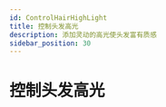 ```yaml
---
id: ControlHairHighLight
title: 控制头发高光
description: 添加灵动的高光使头发富有质感
sidebar_position: 30
---
```


# 控制头发高光



